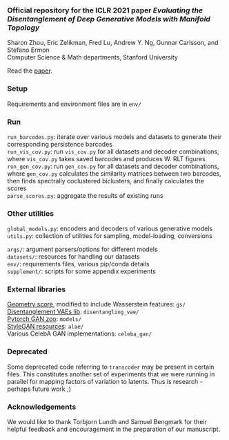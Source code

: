 ### Official repository for the ICLR 2021 paper _Evaluating the Disentanglement of Deep Generative Models with Manifold Topology_ 
Sharon Zhou, Eric Zelikman, Fred Lu, Andrew Y. Ng, Gunnar Carlsson, and Stefano Ermon <br>
Computer Science & Math departments, Stanford University

Read the [paper](https://arxiv.org/abs/2006.03680).

### Setup
Requirements and environment files are in `env/`

### Run
`run_barcodes.py`: iterate over various models and datasets to generate their corresponding persistence barcodes <br>
`run_vis_cov.py`: run `vis_cov.py` for all datasets and decoder combinations, where `vis_cov.py` takes saved barcodes and produces W. RLT figures <br>
`run_gen_cov.py`: run `gen_cov.py` for all datasets and decoder combinations, where `gen_cov.py` calculates the similarity matrices between two barcodes, then finds spectrally coclustered biclusters, and finally calculates the scores <br>
`parse_scores.py`: aggregate the results of existing runs <br>

### Other utilities
`global_models.py`: encoders and decoders of various generative models <br>
`utils.py`: collection of utilities for sampling, model-loading, conversions <br>

`args/`: argument parsers/options for different models <br>
`datasets/`: resources for handling our datasets<br>
`env/`: requirements files, various pip/conda details<br>
`supplement/`: scripts for some appendix experiments<br>

### External libraries
[Geometry score](https://github.com/KhrulkovV/geometry-score), modified to include Wasserstein features: `gs/` <br>
[Disentanglement VAEs lib](https://github.com/YannDubs/disentangling-vae): `disentangling_vae/` <br>
[Pytorch GAN zoo](https://github.com/facebookresearch/pytorch_GAN_zoo): `models/` <br>
[StyleGAN resources](https://github.com/podgorskiy/ALAE): `alae/` <br>
Various CelebA GAN implementations: `celeba_gan/` <br>

### Deprecated
Some deprecated code referring to `transcoder` may be present in certain files. This constitutes another set of experiments that we were running in parallel for mapping factors of variation to latents. Thus is research - perhaps future work ;)

### Acknowledgements
We would like to thank Torbjorn Lundh and Samuel Bengmark for their helpful feedback and encouragement in the preparation of our manuscript.


